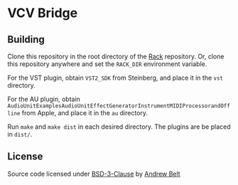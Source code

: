 # VCV Bridge


## Building

Clone this repository in the root directory of the [Rack](https://github.com/VCVRack/Rack) repository. Or, clone this repository anywhere and set the `RACK_DIR` environment variable.

For the VST plugin, obtain `VST2_SDK` from Steinberg, and place it in the `vst` directory.

For the AU plugin, obtain `AudioUnitExamplesAudioUnitEffectGeneratorInstrumentMIDIProcessorandOffline` from Apple, and place it in the `au` directory.

Run `make` and `make dist` in each desired directory. The plugins are be placed in `dist/`.

## License

Source code licensed under [BSD-3-Clause](LICENSE.txt) by [Andrew Belt](https://andrewbelt.name/)
